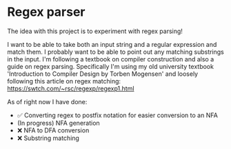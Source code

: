 # Regex parser

The idea with this project is to experiment with regex parsing!

I want to be able to take both an input string and a regular expression and match them. I probably want to be able to point out any matching substrings in the input.
I'm following a textbook on compiler construction and also a guide on regex parsing. Specifically I'm using my old university textbook 'Introduction to Compiler Design by Torben Mogensen' and loosely following this article on regex matching: https://swtch.com/~rsc/regexp/regexp1.html

As of right now I have done:

- ✅ Converting regex to postfix notation for easier conversion to an NFA
- (In progress) NFA generation
- ❌ NFA to DFA conversion
- ❌ Substring matching
